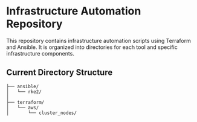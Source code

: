 # Infrastructure Automation Repository

This repository contains infrastructure automation scripts using Terraform and Ansible. It is organized into directories for each tool and specific infrastructure components.

## Current Directory Structure

```
├── ansible/
│   └── rke2/
│       
├── terraform/
│   └── aws/
│       └── cluster_nodes/
```